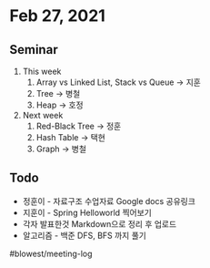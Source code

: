 # Feb 27, 2021
## Seminar
1. This week
	1. Array vs Linked List, Stack vs Queue -> 지훈
	2. Tree -> 병철
	3. Heap -> 호정
2. Next week
	1. Red-Black Tree -> 정훈
	2. Hash Table -> 택현
	3. Graph -> 병철
	
## Todo
*  정훈이 - 자료구조 수업자료 Google docs 공유링크
*  지훈이 - Spring Helloworld 찍어보기
*  각자 발표한것 Markdown으로 정리 후 업로드
*  알고리즘 - 백준 DFS, BFS 까지 풀기



#blowest/meeting-log
